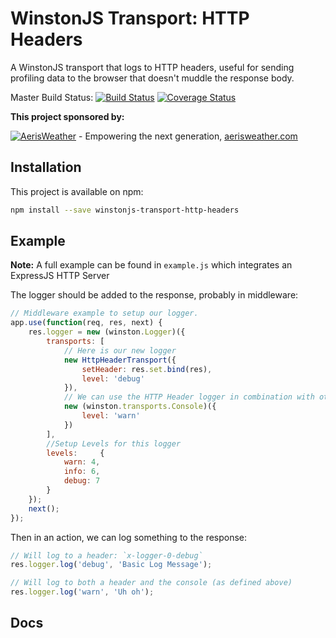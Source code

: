 WinstonJS Transport: HTTP Headers
=================================

A WinstonJS transport that logs to HTTP headers, useful for sending profiling data to the browser that doesn't muddle the response body.

Master Build Status:
[![Build Status](https://travis-ci.org/aerisweather/winstonjs-transport-http-headers.svg?branch=master)](https://travis-ci.org/aerisweather/winstonjs-transport-http-headers)
[![Coverage Status](https://coveralls.io/repos/aerisweather/winstonjs-transport-http-headers/badge.svg?branch=master&service=github)](https://coveralls.io/github/aerisweather/winstonjs-transport-http-headers?branch=master)

__This project sponsored by:__

[![AerisWeather](http://branding.aerisweather.com/logo-dark-small.png)](http://www.aerisweather.com) - Empowering the next generation, [aerisweather.com](https://www.aerisweather.com)

Installation
------------

This project is available on npm:

```sh
npm install --save winstonjs-transport-http-headers
```

Example
-------

**Note:** A full example can be found in `example.js` which integrates an ExpressJS HTTP Server

The logger should be added to the response, probably in middleware:

```javascript
// Middleware example to setup our logger.
app.use(function(req, res, next) {
	res.logger = new (winston.Logger)({
		transports: [
			// Here is our new logger
			new HttpHeaderTransport({
				setHeader: res.set.bind(res),
				level: 'debug'
			}),
			// We can use the HTTP Header logger in combination with other loggers too.
			new (winston.transports.Console)({
				level: 'warn'
			})
		],
		//Setup Levels for this logger
		levels:     {
			warn: 4,
			info: 6,
			debug: 7
		}
	});
	next();
});
```

Then in an action, we can log something to the response:
```javascript
// Will log to a header: `x-logger-0-debug`
res.logger.log('debug', 'Basic Log Message');

// Will log to both a header and the console (as defined above)
res.logger.log('warn', 'Uh oh');
```

Docs
----